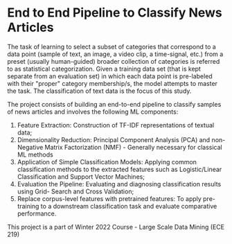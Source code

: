 # End to End Pipeline to Classify News Articles

The task of learning to select a subset of categories that correspond to a data point (sample of text, an image, a video clip, a time-signal, etc.) from a preset (usually human-guided) broader collection of categories is referred to as statistical categorization. Given a training data set (that is kept separate from an evaluation set) in which each data point is pre-labeled with their "proper" category membership/s, the model attempts to master the task. The classification of text data is the focus of this study.

The project consists of building an end-to-end pipeline to classify samples of news articles and involves the following ML components:
1. Feature Extraction: Construction of TF-IDF representations of textual data;
2. Dimensionality Reduction: Principal Component Analysis (PCA) and non-Negative
Matrix Factorization (NMF) - Generally necessary for classical ML methods
3. Application of Simple Classification Models: Applying common classification methods
to the extracted features such as Logistic/Linear Classification and Support Vector
Machines;
4. Evaluation the Pipeline: Evaluating and diagnosing classification results using Grid-
Search and Cross Validation;
5. Replace corpus-level features with pretrained features: To apply pre-training to
a downstream classification task and evaluate comparative performance.

This project is a part of Winter 2022 Course - Large Scale Data Mining (ECE 219)
